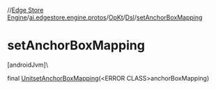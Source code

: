 //[Edge Store Engine](../../../../index.md)/[ai.edgestore.engine.protos](../../index.md)/[OpKt](../index.md)/[Dsl](index.md)/[setAnchorBoxMapping](set-anchor-box-mapping.md)

# setAnchorBoxMapping

[androidJvm]\

final [Unit](https://kotlinlang.org/api/latest/jvm/stdlib/kotlin/-unit/index.html)[setAnchorBoxMapping](set-anchor-box-mapping.md)(&lt;ERROR CLASS&gt;anchorBoxMapping)
